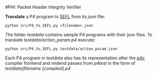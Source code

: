 #PHI: Packet Header Integrity Verifier

**Translate** a P4 program to [SEFL](https://github.com/nets-cs-pub-ro/Symnet) from its *json* file:

`python src/P4_to_SEFL.py <filename>.json`

The folder *testdata* contains sample P4 programs with their json files. To translate *testdata/action_param.p4* execute:

`python src/P4_to_SEFL.py testdata/action_param.json`

Each P4 program in *testdata* also has its representation after the [p4c](https://github.com/p4lang/p4c) compiler frontend and midend passes from *p4test* in the form of *testdata/filename [compiled].p4*